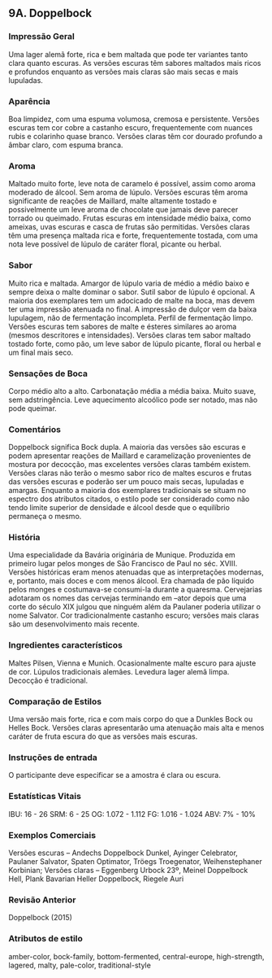 ﻿## 9A. Doppelbock

### Impressão Geral

Uma lager alemã forte, rica e bem maltada que pode ter variantes tanto clara quanto escuras. As versões escuras têm sabores maltados mais ricos e profundos enquanto as versões mais claras são mais secas e mais lupuladas.

### Aparência

Boa limpidez, com uma espuma volumosa, cremosa e persistente. Versões escuras tem cor cobre a castanho escuro, frequentemente com nuances rubis e colarinho quase branco. Versões claras têm cor dourado profundo a âmbar claro, com espuma branca.

### Aroma

Maltado muito forte, leve nota de caramelo é possível, assim como aroma moderado de álcool. Sem aroma de lúpulo. Versões escuras têm aroma significante de reações de Maillard, malte altamente tostado e possivelmente um leve aroma de chocolate que jamais deve parecer torrado ou queimado. Frutas escuras em intensidade médio baixa, como ameixas, uvas escuras e casca de frutas são permitidas. Versões claras têm uma presença maltada rica e forte, frequentemente tostada, com uma nota leve possível de lúpulo de caráter floral, picante ou herbal.

### Sabor

Muito rica e maltada. Amargor de lúpulo varia de médio a médio baixo e sempre deixa o malte dominar o sabor. Sutil sabor de lúpulo é opcional. A maioria dos exemplares tem um adocicado de malte na boca, mas devem ter uma impressão atenuada no final. A impressão de dulçor vem da baixa lupulagem, não de fermentação incompleta. Perfil de fermentação limpo. Versões escuras tem sabores de malte e ésteres similares ao aroma (mesmos descritores e intensidades). Versões claras tem sabor maltado tostado forte, como pão, um leve sabor de lúpulo picante, floral ou herbal e um final mais seco.

### Sensações de Boca

Corpo médio alto a alto. Carbonatação média a média baixa. Muito suave, sem adstringência. Leve aquecimento alcoólico pode ser notado, mas não pode queimar.

### Comentários

Doppelbock significa Bock dupla. A maioria das versões são escuras e podem apresentar reações de Maillard e caramelização provenientes de mostura por decocção, mas excelentes versões claras também existem. Versões claras não terão o mesmo sabor rico de maltes escuros e frutas das versões escuras e poderão ser um pouco mais secas, lupuladas e amargas. Enquanto a maioria dos exemplares tradicionais se situam no espectro dos atributos citados, o estilo pode ser considerado como não tendo limite superior de densidade e álcool desde que o equilíbrio permaneça o mesmo.

### História

Uma especialidade da Bavária originária de Munique. Produzida em primeiro lugar pelos monges de São Francisco de Paul no séc. XVIII. Versões históricas eram menos atenuadas que as interpretações modernas, e, portanto, mais doces e com menos álcool. Era chamada de pão líquido pelos monges e costumava-se consumi-la durante a quaresma. Cervejarias adotaram os nomes das cervejas terminando em –ator depois que uma corte do século XIX julgou que ninguém além da Paulaner poderia utilizar o nome Salvator. Cor tradicionalmente castanho escuro; versões mais claras são um desenvolvimento mais recente.

### Ingredientes característicos

Maltes Pilsen, Vienna e Munich. Ocasionalmente malte escuro para ajuste de cor. Lúpulos tradicionais alemães. Levedura lager alemã limpa. Decocção é tradicional.

### Comparação de Estilos

Uma versão mais forte, rica e com mais corpo do que a Dunkles Bock ou Helles Bock. Versões claras apresentarão uma atenuação mais alta e menos caráter de fruta escura do que as versões mais escuras.

### Instruções de entrada

O participante deve especificar se a amostra é clara ou escura.

### Estatísticas Vitais

IBU: 16 - 26
SRM: 6 - 25
OG: 1.072 - 1.112
FG: 1.016 - 1.024
ABV: 7% - 10%

### Exemplos Comerciais

Versões escuras – Andechs Doppelbock Dunkel, Ayinger Celebrator, Paulaner Salvator, Spaten Optimator, Tröegs Troegenator, Weihenstephaner Korbinian; Versões claras – Eggenberg Urbock 23º, Meinel Doppelbock Hell, Plank Bavarian Heller Doppelbock, Riegele Auri

### Revisão Anterior

Doppelbock (2015)

### Atributos de estilo

amber-color, bock-family, bottom-fermented, central-europe, high-strength, lagered, malty, pale-color, traditional-style
